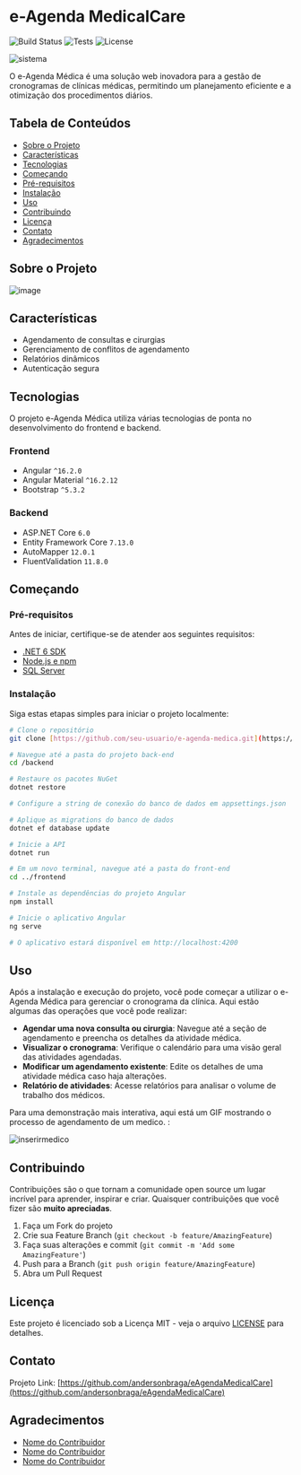 # e-Agenda MedicalCare

![Build Status](https://img.shields.io/badge/build-passing-brightgreen)
![Tests](https://img.shields.io/badge/tests-100%25-success)
![License](https://img.shields.io/badge/license-MIT-blue)




![sistema](https://github.com/andersonbraga/ReadMe/assets/11825153/4746023b-21f7-4b66-b6c0-503efdd31db0)





O e-Agenda Médica é uma solução web inovadora para a gestão de cronogramas de clínicas médicas, permitindo um planejamento eficiente e a otimização dos procedimentos diários.

## Tabela de Conteúdos

- [Sobre o Projeto](#sobre-o-projeto)
- [Características](#características)
- [Tecnologias](#tecnologias)
- [Começando](#começando)
- [Pré-requisitos](#pré-requisitos)
- [Instalação](#instalação)
- [Uso](#uso)
- [Contribuindo](#contribuindo)
- [Licença](#licença)
- [Contato](#contato)
- [Agradecimentos](#agradecimentos)

## Sobre o Projeto

![image](https://github.com/andersonbraga/ReadMe/assets/11825153/81c8d8e4-16be-4dac-aced-acd2461deca6)





## Características

- Agendamento de consultas e cirurgias
- Gerenciamento de conflitos de agendamento
- Relatórios dinâmicos
- Autenticação segura

## Tecnologias

O projeto e-Agenda Médica utiliza várias tecnologias de ponta no desenvolvimento do frontend e backend.

### Frontend

- Angular `^16.2.0`
- Angular Material `^16.2.12`
- Bootstrap `^5.3.2`

### Backend

- ASP.NET Core `6.0`
- Entity Framework Core `7.13.0`
- AutoMapper `12.0.1`
- FluentValidation `11.8.0`

## Começando

### Pré-requisitos

Antes de iniciar, certifique-se de atender aos seguintes requisitos:

- [.NET 6 SDK](https://dotnet.microsoft.com/download)
- [Node.js e npm](https://nodejs.org/en/download/)
- [SQL Server](https://www.microsoft.com/en-us/sql-server/sql-server-downloads)

### Instalação

Siga estas etapas simples para iniciar o projeto localmente:

```bash
# Clone o repositório
git clone [https://github.com/seu-usuario/e-agenda-medica.git](https://github.com/andersonbraga/eAgendaMedicalCare)

# Navegue até a pasta do projeto back-end
cd /backend

# Restaure os pacotes NuGet
dotnet restore

# Configure a string de conexão do banco de dados em appsettings.json

# Aplique as migrations do banco de dados
dotnet ef database update

# Inicie a API
dotnet run

# Em um novo terminal, navegue até a pasta do front-end
cd ../frontend

# Instale as dependências do projeto Angular
npm install

# Inicie o aplicativo Angular
ng serve

# O aplicativo estará disponível em http://localhost:4200 
```
## Uso

Após a instalação e execução do projeto, você pode começar a utilizar o e-Agenda Médica para gerenciar o cronograma da clínica. Aqui estão algumas das operações que você pode realizar:

- **Agendar uma nova consulta ou cirurgia**: Navegue até a seção de agendamento e preencha os detalhes da atividade médica.
- **Visualizar o cronograma**: Verifique o calendário para uma visão geral das atividades agendadas.
- **Modificar um agendamento existente**: Edite os detalhes de uma atividade médica caso haja alterações.
- **Relatório de atividades**: Acesse relatórios para analisar o volume de trabalho dos médicos.

Para uma demonstração mais interativa, aqui está um GIF mostrando o processo de agendamento de um medico. 
:



![inserirmedico](https://github.com/andersonbraga/ReadMe/assets/11825153/7c15bcd2-0229-428c-8cef-c1db134f443b)





## Contribuindo

Contribuições são o que tornam a comunidade open source um lugar incrível para aprender, inspirar e criar. Quaisquer contribuições que você fizer são **muito apreciadas**.

1. Faça um Fork do projeto
2. Crie sua Feature Branch (`git checkout -b feature/AmazingFeature`)
3. Faça suas alterações e commit (`git commit -m 'Add some AmazingFeature'`)
4. Push para a Branch (`git push origin feature/AmazingFeature`)
5. Abra um Pull Request

## Licença

Este projeto é licenciado sob a Licença MIT - veja o arquivo [LICENSE](LICENSE.txt) para detalhes.

## Contato



Projeto Link: [https://github.com/andersonbraga/eAgendaMedicalCare](https://github.com/andersonbraga/eAgendaMedicalCare)

## Agradecimentos

- [Nome do Contribuidor](https://github.com/link-para-contribuidor)
- [Nome do Contribuidor](https://github.com/link-para-contribuidor)
- [Nome do Contribuidor](https://github.com/link-para-contribuidor)
